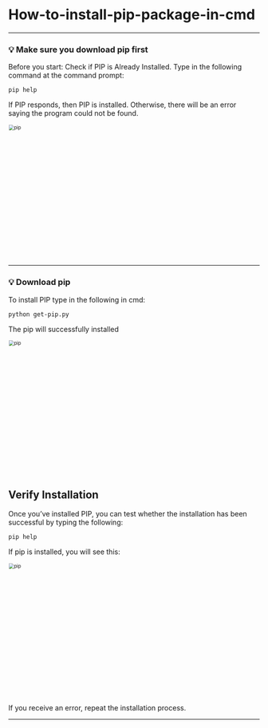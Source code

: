 # How-to-install-pip-package-in-cmd

<hr>

### 💡 Make sure you download pip first 

Before you start: Check if PIP is Already Installed. Type in the following command at the command prompt:

```pip help```

If PIP responds, then PIP is installed. Otherwise, there will be an error saying the program could not be found.

<img src="https://user-images.githubusercontent.com/88296638/128588896-bbf565e2-8380-4a53-a6e1-fb4accd61937.png" alt="pip" style="zoom: 67%;" width=400px/>

<hr>

### 💡 Download pip

To install PIP type in the following in cmd:

```python get-pip.py```

The pip will successfully installed

<img src="https://user-images.githubusercontent.com/88296638/128589280-930e139b-fe49-4e2a-a779-613b2c3bd56c.png" alt="pip" style="zoom: 67%;" width=400px/>

## Verify Installation

Once you’ve installed PIP, you can test whether the installation has been successful by typing the following:

```pip help```

If pip is installed, you will see this:

<img src="https://user-images.githubusercontent.com/88296638/128589359-da435caf-cc19-44cf-9071-4a188eedc97d.png" alt="pip" style="zoom: 67%;" width=400px/>

If you receive an error, repeat the installation process.

<hr>
